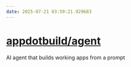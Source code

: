 ```yaml
---
date: 2025-07-21 03:59:21.929683
---
```


# [appdotbuild/agent](https://github.com/appdotbuild/agent)

AI agent that builds working apps from a prompt